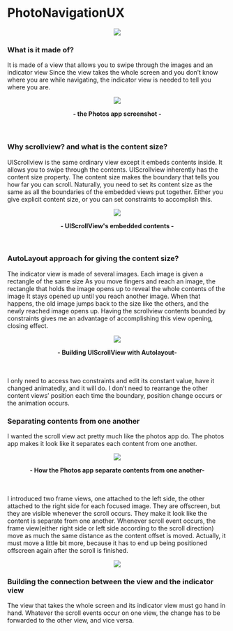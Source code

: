 # PhotoNavigationUX


<p align="center">
<img src="https://user-images.githubusercontent.com/18760280/31515644-29206f04-af96-11e7-8bba-b8fdca411de8.gif">
</p>


### What is it made of?
It is made of a view that allows you to swipe through the images and an indicator view 
Since the view takes the whole screen and you don’t know where you are while navigating, the indicator view is needed to tell you where you are.

<p align="center">
<img src="https://user-images.githubusercontent.com/18760280/31515640-28aa05f8-af96-11e7-8707-f104a009d0c1.jpg">
</p>
<p align="center">
  <b>- the Photos app screenshot -</b><br>
  <br><br>
</p>



### Why scrollview? and what is the content size? 
UIScrollview is the same ordinary view except it embeds contents inside. It allows you to swipe through the contents.
UIScrollview inherently has the content size property. The content size makes the boundary that tells you how far you can scroll.
Naturally, you need to set its content size as the same as all the boundaries of the embedded views put together.
Either you give explicit content size, or you can set constraints to accomplish this.


<p align="center">
<img src="https://user-images.githubusercontent.com/18760280/31515642-28dfdfe8-af96-11e7-804f-770104cd7501.jpg">
</p>
<p align="center">
  <b>- UIScrollView's embedded contents -</b><br>
  <br><br>
</p>


### AutoLayout approach for giving the content size?
The indicator view is made of several images. Each image is given a rectangle of the same size
As you move fingers and reach an image, the rectangle that holds the image opens up to reveal the whole contents of the image
It stays opened up until you reach another image. When that happens, the old image jumps back to the size like the others, and the newly reached image opens up. Having the scrollview contents bounded by constraints gives me an advantage of accomplishing this view opening, closing effect.


<p align="center">
<img src="https://user-images.githubusercontent.com/18760280/31515643-28f98c36-af96-11e7-9069-b72b1862ca6f.jpg">
</p>
<p align="center">
  <b>- Building UIScrollView with Autolayout-</b><br>
  <br><br>
</p>


I only need to access two constraints and edit its constant value, have it changed animatedly, and it will do.
I don’t need to rearrange the other content views’ position each time the boundary, position change occurs or the animation occurs.



### Separating contents from one another
I wanted the scroll view act pretty much like the photos app do.
The photos app makes it look like it separates each content from one another.


<p align="center">
<img src="https://user-images.githubusercontent.com/18760280/31515638-288eb8e8-af96-11e7-8e48-14660cbb2111.jpg">
</p>
<p align="center">
  <b>- How the Photos app separate contents from one another-</b><br>
  <br><br>
</p>


I introduced two frame views, one attached to the left side, the other attached to the right side for each focused image. 
They are offscreen, but they are visible whenever the scroll occurs. They make it look like the content is separate from one another.
Whenever scroll event occurs, the frame view(either right side or left side according to the scroll direction) move as much the same distance as the content offset is moved. Actually, it must move a little bit more, because it has to end up being positioned offscreen again after the scroll is finished.

<p align="center">
<img src="https://user-images.githubusercontent.com/18760280/31515641-28c4e602-af96-11e7-9c36-6464ba076c2e.jpg">
</p>



### Building the connection between the view and the indicator view
The view that takes the whole screen and its indicator view must go hand in hand.
Whatever the scroll events occur on one view, the change has to be forwarded to the other view, and vice versa.

